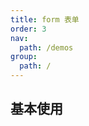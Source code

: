 ```yaml
---
title: form 表单
order: 3
nav:
  path: /demos
group:
  path: /
---
```


## 基本使用

<code 
  title="form表单组件"  
  src="../form/index.tsx"
  thumbnail="https://user-images.githubusercontent.com/13635964/101020992-3ed83000-35aa-11eb-8f08-c428bd8ab8e3.png)"
  tags='["Form"]'
  description="定义了表单常用配置和回调函数,关闭了表单输入建议，如需开启需要去掉 autoComplete 属性，常用的查询选项等场景都可以使用 form，托管表单内的数据，免去每个输入框的值收集工作。" />
